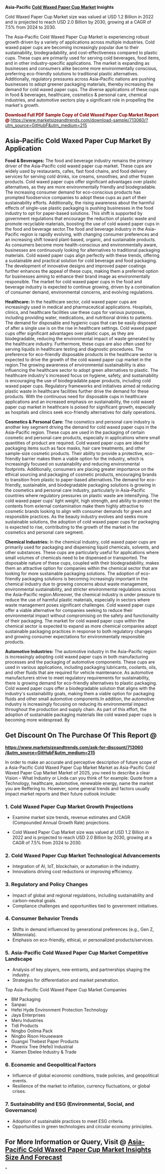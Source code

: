 <p><strong>Asia-Pacific&nbsp;<a href=""https://www.marketsizeandtrends.com/download-sample/713060/&amp;utm_source=GitHubF&amp;utm_medium=215"">Cold Waxed Paper Cup Market</a> Insights</strong></p><p>Cold Waxed Paper Cup Market size was valued at USD 1.2 Billion in 2022 and is projected to reach USD 2.0 Billion by 2030, growing at a CAGR of 7.5% from 2024 to 2030.</p><p><p>The Asia–Pacific Cold Waxed Paper Cup Market is experiencing robust growth driven by a variety of applications across multiple industries. Cold waxed paper cups are becoming increasingly popular due to their sustainability, biodegradability, and cost-effectiveness compared to plastic cups. These cups are primarily used for serving cold beverages, food items, and in other industry-specific applications. The market is expanding as businesses and consumers alike become more environmentally conscious, preferring eco-friendly solutions to traditional plastic alternatives. Additionally, regulatory pressures across Asia–Pacific nations are pushing businesses to adopt greener packaging materials, thereby increasing the demand for cold waxed paper cups. The diverse applications of these cups in food & beverages, healthcare, cosmetics & personal care, chemical industries, and automotive sectors play a significant role in propelling the market's growth. <p><strong><span style="color: #800000;">Download Full PDF Sample Copy of Cold Waxed Paper Cup Market Report @</span>&nbsp;</strong><a href="https://www.marketsizeandtrends.com/download-sample/713060/?utm_source=GitHubF&amp;utm_medium=215" target="_blank">https://www.marketsizeandtrends.com/download-sample/713060/?utm_source=GitHubF&amp;utm_medium=215</a></p></p><h2>Asia–Pacific Cold Waxed Paper Cup Market By Application</h2><p><strong>Food & Beverages:</strong> The food and beverage industry remains the primary driver of the Asia–Pacific cold waxed paper cup market. These cups are widely used by restaurants, cafes, fast food chains, and food delivery services for serving cold drinks, ice creams, smoothies, and other frozen products. Cold waxed paper cups offer significant advantages over plastic alternatives, as they are more environmentally friendly and biodegradable. The increasing consumer demand for eco-conscious products has prompted foodservice companies to adopt these cups as part of their sustainability efforts. Additionally, the rising awareness about the harmful effects of single-use plastic packaging is pushing businesses in the food industry to opt for paper-based solutions. This shift is supported by government regulations that encourage the reduction of plastic waste and promote recyclable materials, boosting the use of cold waxed paper cups in the food and beverage sector.The food and beverage industry in the Asia–Pacific region is rapidly evolving, with changing consumer preferences and an increasing shift toward plant-based, organic, and sustainable products. As consumers become more health-conscious and environmentally aware, businesses are continuously looking for alternatives to traditional packaging materials. Cold waxed paper cups align perfectly with these trends, offering a sustainable and practical solution for cold beverage and food packaging. The development of innovative designs and improved paper coatings further enhances the appeal of these cups, making them a preferred option for businesses aiming to enhance their brand image as environmentally responsible. The market for cold waxed paper cups in the food and beverage industry is expected to continue growing, driven by a combination of consumer demand, environmental concerns, and evolving regulations.<p><strong>Healthcare:</strong> In the healthcare sector, cold waxed paper cups are increasingly used in medical and pharmaceutical applications. Hospitals, clinics, and healthcare facilities use these cups for various purposes, including providing water, medications, and nutritional drinks to patients. The demand for disposable and hygienic cups that can be easily disposed of after a single use is on the rise in healthcare settings. Cold waxed paper cups offer significant advantages over plastic cups, as they are biodegradable, reducing the environmental impact of waste generated by the healthcare industry. Furthermore, these cups are also often used for serving liquids in healthcare testing and diagnostic procedures. The preference for eco-friendly disposable products in the healthcare sector is expected to drive the growth of the cold waxed paper cup market in the region.The growing awareness of environmental sustainability is also influencing the healthcare sector to adopt green alternatives to plastic. The healthcare industry's increased focus on hygiene, safety, and sustainability is encouraging the use of biodegradable paper products, including cold waxed paper cups. Regulatory frameworks and initiatives aimed at reducing plastic waste in healthcare facilities further drive the demand for these products. With the continuous need for disposable cups in healthcare applications and an increased emphasis on sustainability, the cold waxed paper cup market in healthcare is poised for significant growth, especially as hospitals and clinics seek eco-friendly alternatives for daily operations.<p><strong>Cosmetics & Personal Care:</strong> The cosmetics and personal care industry is another key segment driving the demand for cold waxed paper cups in the Asia–Pacific region. These cups are used in the packaging of certain cosmetic and personal care products, especially in applications where small quantities of product are required. Cold waxed paper cups are ideal for packaging items such as face masks, hair care treatments, and other sample-size cosmetic products. Their ability to provide a protective, eco-friendly barrier makes them a viable option for the industry, which is increasingly focused on sustainability and reducing environmental footprints. Additionally, consumers are placing greater importance on the ethical sourcing and packaging of cosmetic products, encouraging brands to transition from plastic to paper-based alternatives.The demand for eco-friendly, sustainable, and biodegradable packaging solutions is growing in the cosmetics and personal care industry, particularly in Asia–Pacific countries where regulatory pressures on plastic waste are intensifying. The cold waxed paper cups’ light weight, high strength, and ability to protect the contents from external contamination make them highly attractive to cosmetic brands looking to align with consumer demands for green and responsible practices. As the beauty industry evolves and seeks more sustainable solutions, the adoption of cold waxed paper cups for packaging is expected to rise, contributing to the growth of the market in the cosmetics and personal care segment.<p><strong>Chemical Industries:</strong> In the chemical industry, cold waxed paper cups are primarily used for packaging and dispensing liquid chemicals, solvents, and other substances. These cups are particularly useful for applications where small volumes of chemicals need to be dispensed or transported. The disposable nature of these cups, coupled with their biodegradability, makes them an attractive option for companies within the chemical sector that are looking for more sustainable packaging solutions. The adoption of eco-friendly packaging solutions is becoming increasingly important in the chemical industry due to growing concerns about waste management, environmental sustainability, and stricter environmental regulations across the Asia–Pacific region.Moreover, the chemical industry is under pressure to reduce the use of harmful plastic materials, especially in sectors where waste management poses significant challenges. Cold waxed paper cups offer a viable alternative for companies seeking to reduce their environmental impact without compromising on the safety and functionality of their packaging. The market for cold waxed paper cups within the chemical sector is expected to expand as more chemical companies adopt sustainable packaging practices in response to both regulatory changes and growing consumer expectations for environmentally responsible products.<p><strong>Automotive Industries:</strong> The automotive industry in the Asia–Pacific region is increasingly adopting cold waxed paper cups in both manufacturing processes and the packaging of automotive components. These cups are used in various applications, including packaging lubricants, coolants, oils, and other fluids that are required for vehicle maintenance. As automotive manufacturers strive to meet regulatory requirements for sustainability, there is growing demand for eco-friendly alternatives to plastic packaging. Cold waxed paper cups offer a biodegradable solution that aligns with the industry's sustainability goals, making them a viable option for packaging fluids and other small automotive components.In addition, the automotive industry is increasingly focusing on reducing its environmental impact throughout the production and supply chain. As part of this effort, the adoption of sustainable packaging materials like cold waxed paper cups is becoming more widespread. By</p><h2><strong>Get Discount On The Purchase Of This Report @&nbsp;</strong></h2><p><strong><a href=""https://www.marketsizeandtrends.com/ask-for-discount/713060/&amp;utm_source=GitHubF&amp;utm_medium=215"" target=""_blank"">https://www.marketsizeandtrends.com/ask-for-discount/713060<br />/&amp;utm_source=GitHubF&amp;utm_medium=215</a></strong></p><p>In order to make an accurate and perceptive description of future scope of a Asia-Pacific&nbsp;Cold Waxed Paper Cup Market Market as Asia-Pacific&nbsp;Cold Waxed Paper Cup Market Market of 2025, you need to describe a clear Vision &ndash; What Industry or Linda can you think of for example: Quote from a Technology, healthcare, automotive, renewable energy, name the market you are Reffering to. However, some general trends and factors usually impact market reports and their future outlook include:</p><h3>1.&nbsp;<strong>Cold Waxed Paper Cup Market Growth Projections</strong></h3><ul><li>Examine market size trends, revenue estimates and CAGR (Compounded Annual Growth Rate) projections.</li><li><p>Cold Waxed Paper Cup Market size was valued at USD 1.2 Billion in 2022 and is projected to reach USD 2.0 Billion by 2030, growing at a CAGR of 7.5% from 2024 to 2030.</p></li></ul><h3>2.&nbsp;<strong>Cold Waxed Paper Cup Market Technological Advancements</strong></h3><ul><li>Integration of AI, IoT, blockchain, or automation in the industry.</li><li>Innovations driving cost reductions or improving efficiency.</li></ul><h3>3.&nbsp;<strong>Regulatory and Policy Changes</strong></h3><ul><li>Impact of global and regional regulations, including sustainability and carbon-neutral goals.</li><li>Compliance challenges and opportunities tied to government initiatives.</li></ul><h3>4.&nbsp;<strong>Consumer Behavior Trends</strong></h3><ul><li>Shifts in demand influenced by generational preferences (e.g., Gen Z, Millennials).</li><li>Emphasis on eco-friendly, ethical, or personalized products/services.</li></ul><h3>5.&nbsp;<strong>Asia-Pacific Cold Waxed Paper Cup Market Competitive Landscape</strong></h3><ul><li>Analysis of key players, new entrants, and partnerships shaping the industry.</li><li>Strategies for differentiation and market penetration.</li></ul><p data-pm-slice=""1 1 []"">Top Asia-Pacific Cold Waxed Paper Cup Market Companies</p><div data-test-id=""""><p><li>BM Packaging</li><li> Sanpac</li><li> Hefei Hyde Environment Protection Technology</li><li> Jaya Enterprises</li><li> Meru Industries</li><li> Tidi Products</li><li> Ningbo Oolima Pack</li><li> Ningbo Rison Houseware</li><li> Guangxi Thebest Paper Products</li><li> Phoenix Tree (Hefei) Industrial</li><li> Xiamen Ebelee Industry & Trade</li></p></div><h3>6.&nbsp;<strong>Economic and Geopolitical Factors</strong></h3><ul><li>Influence of global economic conditions, trade policies, and geopolitical events.</li><li>Resilience of the market to inflation, currency fluctuations, or global crises.</li></ul><h3>7.&nbsp;<strong>Sustainability and ESG (Environmental, Social, and Governance)</strong></h3><ul><li>Adoption of sustainable practices to meet ESG criteria.</li><li>Opportunities in green technologies and circular economy principles.</li></ul><h2><strong>For More Information or Query, Visit @&nbsp;</strong><a href=""https://www.verifiedmarketreports.com/product/cold-waxed-paper-cup-market/"" target=""_blank"">Asia-Pacific Cold Waxed Paper Cup Market Insights Size And Forecast</a></h2>"
